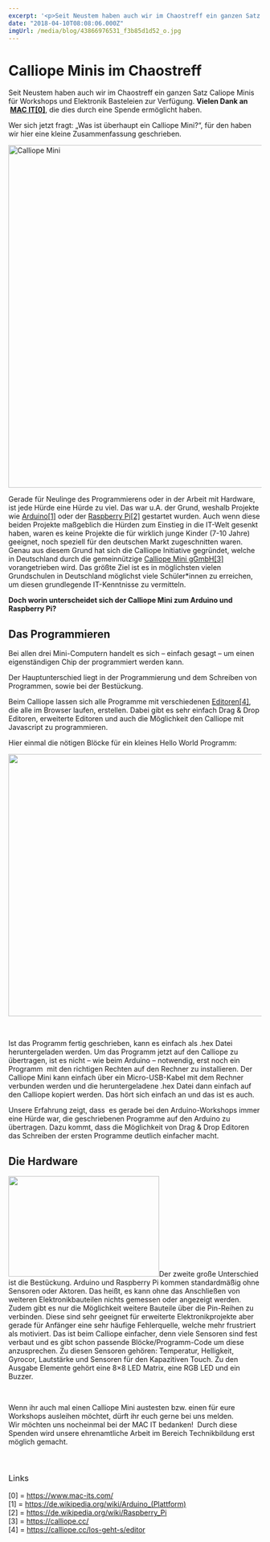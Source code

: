 ```yaml
---
excerpt: '<p>Seit Neustem haben auch wir im Chaostreff ein ganzen Satz Caliope Minis für Workshops und Elektronik Basteleien zur Verfügung.&nbsp;Vielen Dank an &nbsp;MAC IT[0], die dies durch eine Spende ermöglicht haben. <a href="https://chaostreff-flensburg.de/2018/calliope-minis-im-chaostreff/" class="more-link">[&hellip;]</a></p>'
date: "2018-04-10T08:08:06.000Z"
imgUrl: /media/blog/43866976531_f3b85d1d52_o.jpg
---
```

# Calliope Minis im Chaostreff

<p><span style="font-weight: 400;">Seit Neustem haben auch wir im Chaostreff ein ganzen Satz Caliope Minis für Workshops und Elektronik Basteleien zur Verfügung.&nbsp;</span><b>Vielen Dank an &nbsp;<a href="https://www.mac-its.com/">MAC IT[0]</a></b><span style="font-weight: 400;">, die dies durch eine Spende ermöglicht haben.</span></p>
<p><span style="font-weight: 400;">Wer sich jetzt fragt: &#8222;Was ist überhaupt ein Calliope Mini?&#8220;, für den haben wir hier eine kleine Zusammenfassung geschrieben.</span></p>
<p><img decoding="async" loading="lazy" class="alignleft size-large wp-image-728" src="/media/blog/uploads/43866976531_f3b85d1d52_o-1024x682.jpg" alt="Calliope Mini" width="1024" height="682" srcset="https://chaostreff-flensburg.de/wp-content/uploads/2018/08/43866976531_f3b85d1d52_o-1024x682.jpg 1024w, https://chaostreff-flensburg.de/wp-content/uploads/2018/08/43866976531_f3b85d1d52_o-300x200.jpg 300w, https://chaostreff-flensburg.de/wp-content/uploads/2018/08/43866976531_f3b85d1d52_o-768x512.jpg 768w, https://chaostreff-flensburg.de/wp-content/uploads/2018/08/43866976531_f3b85d1d52_o-750x500.jpg 750w, https://chaostreff-flensburg.de/wp-content/uploads/2018/08/43866976531_f3b85d1d52_o.jpg 2000w" sizes="(max-width: 1024px) 100vw, 1024px" /></p>
<p><span style="font-weight: 400;">Gerade für Neulinge des Programmierens oder in der Arbeit mit Hardware, ist jede Hürde eine Hürde zu viel. Das war u.A. der Grund, weshalb Projekte wie <a href="https://de.wikipedia.org/wiki/Arduino_(Plattform)">Arduino[1]</a> oder der <a href="https://de.wikipedia.org/wiki/Raspberry_Pi">Raspberry Pi[2]</a> gestartet wurden. Auch wenn diese beiden Projekte maßgeblich die Hürden zum Einstieg in die IT-Welt gesenkt haben, waren es keine Projekte die für wirklich junge Kinder (7-10 Jahre) geeignet, noch speziell für den deutschen Markt zugeschnitten waren. Genau aus diesem Grund hat sich die Calliope Initiative gegründet, welche in Deutschland durch die gemeinnützige <a href="https://calliope.cc/">Calliope Mini gGmbH[3]</a> vorangetrieben wird. Das größte Ziel ist es in möglichsten vielen Grundschulen in Deutschland möglichst viele Schüler*innen zu erreichen, um diesen grundlegende IT-Kenntnisse zu vermitteln.</span></p>
<p><span style="font-weight: 400;"><strong>Doch worin unterscheidet sich der Calliope Mini zum Arduino und Raspberry Pi?</strong> </span></p>
<h2>Das Programmieren</h2>
<p><span style="font-weight: 400;">Bei allen drei Mini-Computern handelt es sich &#8211; einfach gesagt &#8211; um einen eigenständigen Chip der programmiert werden kann. </span></p>
<p><span style="font-weight: 400;">Der Hauptunterschied liegt in der Programmierung und dem Schreiben von Programmen, sowie bei der Bestückung. </span></p>
<p><span style="font-weight: 400;">Beim Calliope lassen sich alle Programme mit verschiedenen <a href="https://calliope.cc/los-geht-s/editor">Editoren[4]</a>, die alle im Browser laufen, erstellen. Dabei gibt es sehr einfach Drag &amp; Drop Editoren, erweiterte Editoren und auch die Möglichkeit den Calliope mit Javascript zu programmieren. </span></p>
<p><span style="font-weight: 400;">Hier einmal die nötigen Blöcke für ein kleines Hello World Programm:</span></p>
<p><a href="https://makecode.com/_7jqR6k6m2TEu"><img decoding="async" loading="lazy" class="aligncenter wp-image-727 size-large" src="/media/blog/uploads/ctfl-hello-world-calliope-makecode-editor-1024x522.png" alt="" width="1024" height="522" srcset="https://chaostreff-flensburg.de/wp-content/uploads/2018/08/ctfl-hello-world-calliope-makecode-editor-1024x522.png 1024w, https://chaostreff-flensburg.de/wp-content/uploads/2018/08/ctfl-hello-world-calliope-makecode-editor-300x153.png 300w, https://chaostreff-flensburg.de/wp-content/uploads/2018/08/ctfl-hello-world-calliope-makecode-editor-768x391.png 768w, https://chaostreff-flensburg.de/wp-content/uploads/2018/08/ctfl-hello-world-calliope-makecode-editor-981x500.png 981w, https://chaostreff-flensburg.de/wp-content/uploads/2018/08/ctfl-hello-world-calliope-makecode-editor.png 1317w" sizes="(max-width: 1024px) 100vw, 1024px" /></a></p>
<p>&nbsp;</p>
<p><span style="font-weight: 400;">Ist das Programm fertig geschrieben, kann es einfach als .hex Datei heruntergeladen werden. Um das Programm jetzt auf den Calliope zu übertragen, ist es nicht &#8211; wie beim Arduino &#8211; notwendig, erst noch ein Programm &nbsp;mit den richtigen Rechten auf den Rechner zu installieren. Der Calliope Mini kann einfach über ein Micro-USB-Kabel mit dem Rechner verbunden werden und die heruntergeladene .hex Datei dann einfach auf den Calliope kopiert werden. Das hört sich einfach an und das ist es auch. </span></p>
<p><span style="font-weight: 400;">Unsere Erfahrung zeigt, dass &nbsp;es gerade bei den Arduino-Workshops immer eine Hürde war, die geschriebenen Programme auf den Arduino zu übertragen. Dazu kommt, dass die Möglichkeit von Drag &amp; Drop Editoren das Schreiben der ersten Programme deutlich einfacher macht. </span></p>
<h2>Die Hardware</h2>
<p><span style="font-weight: 400;"><img decoding="async" loading="lazy" class="alignleft wp-image-729 size-medium" src="/media/blog/uploads/29997352338_2e9c6b48ac_o-300x200.jpg" alt="" width="300" height="200" srcset="https://chaostreff-flensburg.de/wp-content/uploads/2018/08/29997352338_2e9c6b48ac_o-300x200.jpg 300w, https://chaostreff-flensburg.de/wp-content/uploads/2018/08/29997352338_2e9c6b48ac_o-768x512.jpg 768w, https://chaostreff-flensburg.de/wp-content/uploads/2018/08/29997352338_2e9c6b48ac_o-1024x682.jpg 1024w, https://chaostreff-flensburg.de/wp-content/uploads/2018/08/29997352338_2e9c6b48ac_o-750x500.jpg 750w, https://chaostreff-flensburg.de/wp-content/uploads/2018/08/29997352338_2e9c6b48ac_o.jpg 2000w" sizes="(max-width: 300px) 100vw, 300px" />Der zweite große Unterschied ist die Bestückung. Arduino und Raspberry Pi kommen standardmäßig ohne Sensoren oder Aktoren. Das heißt, es kann ohne das Anschließen von weiteren Elektronikbauteilen nichts gemessen oder angezeigt werden. Zudem gibt es nur die Möglichkeit weitere Bauteile über die Pin-Reihen zu verbinden. Diese sind sehr geeignet für erweiterte Elektronikprojekte aber gerade für Anfänger eine sehr häufige Fehlerquelle, welche mehr frustriert als motiviert. Das ist beim Calliope einfacher, denn viele Sensoren sind fest verbaut und es gibt schon passende Blöcke/Programm-Code um diese anzusprechen. Zu diesen Sensoren gehören: Temperatur, Helligkeit, Gyrocor, Lautstärke und Sensoren für den Kapazitiven Touch. Zu den Ausgabe Elemente gehört eine 8&#215;8 LED Matrix, eine RGB LED und ein Buzzer.</span></p>
<p>&nbsp;</p>
<p><span style="font-weight: 400;">Wenn ihr auch mal einen Calliope Mini austesten bzw. einen für eure Workshops ausleihen möchtet, dürft ihr euch gerne bei uns melden. </span><span style="font-weight: 400;"><br />
</span><span style="font-weight: 400;">Wir möchten uns nocheinmal bei der MAC IT bedanken! &nbsp;Durch diese Spenden wird unsere ehrenamtliche Arbeit im Bereich Technikbildung erst möglich gemacht.</span></p>
<p>&nbsp;</p>
<h3><span style="font-weight: 400;">Links</span></h3>
<p>[0] = <a href="https://www.mac-its.com/">https://www.mac-its.com/</a><br />
[1] = <a href="https://de.wikipedia.org/wiki/Arduino_(Plattform)">https://de.wikipedia.org/wiki/Arduino_(Plattform)</a><br />
[2] = <a href="https://de.wikipedia.org/wiki/Raspberry_Pi">https://de.wikipedia.org/wiki/Raspberry_Pi</a><br />
[3] = <a href="https://calliope.cc/">https://calliope.cc/</a><br />
[4] = <a href="https://calliope.cc/los-geht-s/editor">https://calliope.cc/los-geht-s/editor</a></p>

